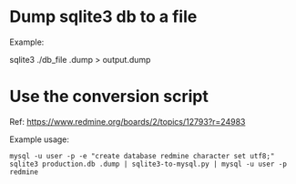 Dump sqlite3 db to a file
===

Example:

sqlite3 ./db_file .dump > output.dump



Use the conversion script
===

Ref:  https://www.redmine.org/boards/2/topics/12793?r=24983

Example usage:
```
mysql -u user -p -e "create database redmine character set utf8;" 
sqlite3 production.db .dump | sqlite3-to-mysql.py | mysql -u user -p redmine
```